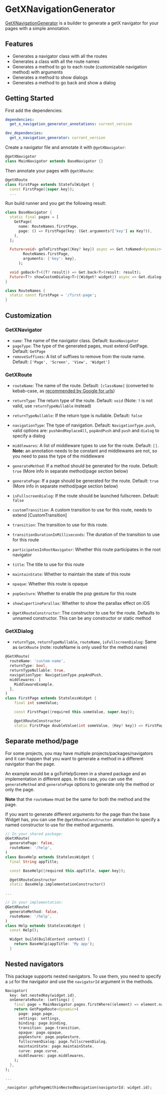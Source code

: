 # GetXNavigationGenerator

[GetXNavigationGenerator](https://pub.dev/packages/get_x_navigation_generator) is a builder to generate a getX navigator for your pages with a simple annotation.

## Features

- Generates a navigator class with all the routes
- Generates a class with all the route names
- Generates a method to go to each route (customizable navigation method) with arguments
- Generates a method to show dialogs
- Generates a method to go back and show a dialog

## Getting Started

First add the dependencies:

```yaml
dependencies:
  get_x_navigation_generator_annotations: current_version

dev_dependencies:
  get_x_navigation_generator: current_version
```

Create a navigator file and annotate it with `@getXNavigator`:

```dart
@getXNavigator
class MainNavigator extends BaseNavigator {}
```

Then annotate your pages with `@getXRoute`:

```dart
@getXRoute
class FirstPage extends StatefulWidget {
  const FirstPage({super.key});
  ...
```

Run build runner and you get the following result:

```dart
class BaseNavigator {
  static final pages = [
    GetPage(
      name: RouteNames.firstPage,
      page: () => FirstPage(key: (Get.arguments?['key'] as Key?)),
    ),
  ];

  Future<void> goToFirstPage({Key? key}) async => Get.toNamed<dynamic>(
        RouteNames.firstPage,
        arguments: {'key': key},
      );

  void goBack<T>({T? result}) => Get.back<T>(result: result);
  Future<T?> showCustomDialog<T>({Widget? widget}) async => Get.dialog<T>(widget ?? const SizedBox.shrink());
}

class RouteNames {
  static const firstPage = '/first-page';
}
```

## Customization

### GetXNavigator

- `name`: The name of the navigator class. Default: `BaseNavigator`
- `pageType`: The type of the generated pages, must extend GetPage. Default: `GetPage`
- `removeSuffixes`: A list of suffixes to remove from the route name. Default: `['Page', 'Screen', 'View', 'Widget']`

### GetXRoute

- `routeName`: The name of the route. Default: `[className]` (converted to kebab-case, as [recommended by Google for urls](<https://developers.google.com/search/docs/crawling-indexing/url-structure#:~:text=Consider%20using%20hyphens%20to%20separate,(%20_%20)%20in%20your%20URLs.>))
- `returnType`: The return type of the route. Default: `void` (Note: `?` is not valid, use `returnTypeNullable` instead)
- `returnTypeNullable`: If the return type is nullable. Default: `false`
- `navigationType`: The type of navigation. Default: `NavigationType.push`, valid options are: `pushAndReplaceAll`, `popAndPush` and `push` and `dialog` to specify a dialog
- `middlewares`: A list of middleware types to use for the route. Default: `[]`. **Note:** an annotation needs to be constant and middlewares are not, so you need to pass the type of the middleware
- `generateMethod`: If a method should be generated for the route. Default: `true` (More info in separate method/page section below)
- `generatePage`: If a page should be generated for the route. Default: `true` (More info in separate method/page section below)
- `isFullscreenDialog`: If the route should be launched fullscreen. Default: `false`
- `customTransition`:  A custom transition to use for this route, needs to extend [CustomTransition]
- `transition`:  The transition to use for this route.
- `transitionDurationInMilliseconds`:  The duration of the transition to use for this route
- `participatesInRootNavigator`:  Whether this route participates in the root navigator
- `title`:  The title to use for this route
- `maintainState`:  Whether to maintain the state of this route
- `opaque`:  Whether this route is opaque
- `popGesture`:  Whether to enable the pop gesture for this route
- `showCupertinoParallax`: Whether to show the parallax effect on iOS

- `@getXRouteConstructor`: The constructor to use for the route. Defaults to unnamed constructor. This can be any constructor or static method

### GetXDialog

- `returnType`, `returnTypeNullable`, `routeName`, `isFullscreenDialog`: Same as `GetXRoute` (note: routeName is only used for the method name)

```dart
@GetXRoute(
  routeName: 'custom-name',
  returnType: bool,
  returnTypeNullable: true,
  navigationType: NavigationType.popAndPush,
  middlewares: [
    MiddlewareExample,
  ],
)
class FirstPage extends StatelessWidget {
    final int someValue;

    const FirstPage({required this.someValue, super.key});

    @getXRouteConstructor
    static FirstPage doubleValue(int someValue, {Key? key}) => FirstPage(someValue: someValue * 2, key: key);
```

## Separate method/page

For some projects, you may have multiple projects/packages/navigators and it can happen that you want to generate a method in a different navigator than the page.

An example would be a goToHelpScreen in a shared package and an implementation in different apps. In this case, you can use the `generateMethod` and `generatePage` options to generate only the method or only the page.

**Note** that the `routeName` must be the same for both the method and the page.

If you want to generate different arguments for the page than the base Widget has, you can use the `@getXRouteConstructor` annotation to specify a named constructor to use for the method arguments.

```dart
// In your shared package:
@GetXRoute(
  generatePage: false,
  routeName: '/help',
)
class BaseHelp extends StatelessWidget {
  final String appTitle;

  const BaseHelp({required this.appTitle, super.key});

  @getXRouteConstructor
  static BaseHelp.implementationConstructor()

...

// In your implementation:
@GetXRoute(
  generateMethod: false,
  routeName: '/help',
)
class Help extends StatelessWidget {
  const Help();

  Widget build(BuildContext context) {
    return BaseHelp(appTitle: 'My app');
  }
```

## Nested navigators

This package supports nested navigators. To use them, you need to specify a `id` for the navigator and use the `navigatorId` argument in the methods.

```dart
Navigator(
  key: Get.nestedKey(widget.id),
  onGenerateRoute: (settings) {
    final page = MainNavigator.pages.firstWhere((element) => element.name == settings.name);
    return GetPageRoute<dynamic>(
      page: page.page,
      settings: settings,
      binding: page.binding,
      transition: page.transition,
      opaque: page.opaque,
      popGesture: page.popGesture,
      fullscreenDialog: page.fullscreenDialog,
      maintainState: page.maintainState,
      curve: page.curve,
      middlewares: page.middlewares,
    );
  },
);

...

_navigator.goToPageWithinNestedNavigation(navigatorId: widget.id);
```
